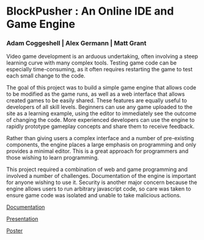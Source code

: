 # BlockPusher : An Online IDE and Game Engine
### Adam Coggeshell | Alex Germann | Matt Grant

Video game development is an arduous undertaking, often involving a steep learning curve with many complex tools. Testing game code can be especially time-consuming, as it often requires restarting the game to test each small change to the code.

The goal of this project was to build a simple game engine that allows code to be modified as the game runs, as well as a web interface that allows created games to be easily shared. These features are equally useful to developers of all skill levels. Beginners can use any game uploaded to the site as a learning example, using the editor to immediately see the outcome of changing the code. More experienced developers can use the engine to rapidly prototype gameplay concepts and share them to receive feedback.

Rather than giving users a complex interface and a number of pre-existing components, the engine places a large emphasis on programming and only provides a minimal editor. This is a great approach for programmers and those wishing to learn programming.

This project required a combination of web and game programming and involved a number of challenges. Documentation of the engine is important for anyone wishing to use it. Security is another major concern because the engine allows users to run arbitrary javascript code, so care was taken to ensure game code was isolated and unable to take malicious actions.


[Documentation](../master/Documentation/README.md)

[Presentation](INSERTLINKHERE)

[Poster](INSERTLINKHERE)

